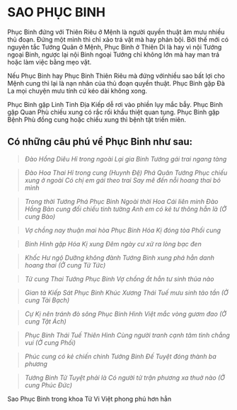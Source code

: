 # SAO PHỤC BINH

Phục Binh đứng với Thiên Riêu ở Mệnh là người quyền thuật âm mưu nhiều thủ đoạn. Đứng một mình thì chỉ xảo trá vặt mà hay phản bội. Bởi thế mới có nguyên tắc Tướng Quân ở Mệnh, Phục Binh ở Thiên Di là hay vì nội Tướng ngoại Binh, ngược lại nội Binh ngoại Tướng chỉ không lớn mà hay man trá hoặc làm việc bằng mẹo vặt.

Nếu Phục Binh hay Phục Binh Thiên Riêu mà đứng vớinhiều sao bất lợi cho Mệnh cung thì lại là nạn nhân của thủ đoạn quyền thuật. Phục Binh gặp Đà La mọi chuyện mưu tính cứ kéo dài không xong.

Phục Binh gặp Linh Tinh Địa Kiếp dễ rơi vào phiền lụy mắc bẫy. Phục Binh gặp Quan Phù chiếu xung có rắc rối khẩu thiệt quan tụng. Phục Binh gặp Bệnh Phù đồng cung hoặc chiếu xung thì bệnh tật triền miên.

## Có những câu phú về Phục Binh như sau:

> *Đào Hồng Diêu Hỉ trong ngoài*
> *Lại gia Binh Tướng gái trai ngang tàng*

> *Đào Hoa Thai Hỉ trong cung (Huynh Đệ)*
> *Phá Quân Tướng Phục chiếu xung ở ngoài*
> *Có chị em gái theo trai*
> *Say mê đến nỗi hoang thai bỏ mình*

> *Trong thời Tướng Phá Phục Binh*
> *Ngoài thời Hoa Cái liên minh Đào Hồng*
> *Bản cung đối chiếu tinh tường*
> *Anh em có kẻ tư thông hẳn là*
> *(Ở cung Bào)*

> *Vợ chồng nay thuận mai hòa*
> *Phục Binh Hóa Kị đóng tòa Phối cung*

> *Binh Hình gặp Hóa Kị xung*
> *Đêm ngày cư xử ra lòng bạc đen*

> *Khốc Hư ngộ Dưỡng không đành*
> *Tướng Binh xung phá hẳn danh hoang thai*
> *(Ở cung Tử Tức)*

> *Tử cung Thai Tướng Phục Binh*
> *Vợ chồng ắt hẳn tư sinh thủa nào*

> *Gian tà Kiếp Sát Phục Binh*
> *Khúc Xương Thái Tuế mưu sinh tảo tần*
> *(Ở cung Tài Bạch)*

> *Cự Kị nên tránh đò sông*
> *Phục Binh Hình Việt mắc vòng gươm đao*
> *(Ở cung Tật Ách)*

> *Phục Binh Thái Tuế Thiên Hình*
> *Cùng người tranh cạnh tâm tình chẳng vui*
> *(Ở cung Phối)*

> *Phúc cung có kẻ chiến chinh*
> *Tướng Binh Đế Tuyệt đóng thành ba phương*

> *Tướng Binh Tử Tuyệt phải là*
> *Có người tử trận phương xa thuở nào*
> *(Ở cung Phúc Đức)*

Sao Phục Binh trong khoa Tử Vi Việt phong phú hơn hẳn